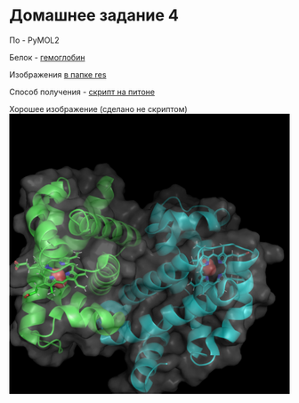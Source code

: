 # Домашнее задание 4
По - PyMOL2

Белок - [гемоглобин](https://www.rcsb.org/structure/6bb5)

Изображения [в папке res](./res)

Способ получения - [скрипт на питоне](main.py)

Хорошее изображение (сделано не скриптом)
![](res/good.png)
